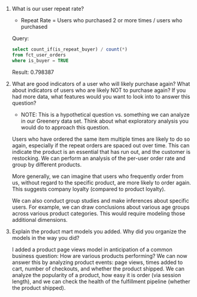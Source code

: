 1. What is our user repeat rate?

   - Repeat Rate = Users who purchased 2 or more times / users who purchased

   Query:

   ```sql
   select count_if(is_repeat_buyer) / count(*)
   from fct_user_orders
   where is_buyer = TRUE
   ```

   Result: 0.798387

2. What are good indicators of a user who will likely purchase again? What about indicators of users who are likely NOT to purchase again? If you had more data, what features would you want to look into to answer this question?

   - NOTE: This is a hypothetical question vs. something we can analyze in our Greenery data set. Think about what exploratory analysis you would do to approach this question.

   Users who have ordered the same item multiple times are likely to do so again, especially if the repeat orders are spaced out over time. This can indicate the product is an essential that has run out, and the customer is restocking. We can perform an analysis of the per-user order rate and group by different products.

   More generally, we can imagine that users who frequently order from us, without regard to the specific product, are more likely to order again. This suggests company loyalty (compared to product loyalty).

   We can also conduct group studies and make inferences about specific users. For example, we can draw conclusions about various age groups across various product categories. This would require modeling those additional dimensions.

3. Explain the product mart models you added. Why did you organize the models in the way you did?

   I added a product page views model in anticipation of a common business question: How are various products performing? We can now answer this by analyzing product events: page views, times added to cart, number of checkouts, and whether the product shipped. We can analyze the popularity of a product, how easy it is order (via session length), and we can check the health of the fulfillment pipeline (whether the product shipped).
